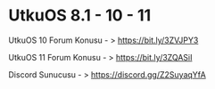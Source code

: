 # UtkuOS 8.1 - 10 - 11

UtkuOS 10 Forum Konusu - > https://bit.ly/3ZVJPY3

UtkuOS 11 Forum Konusu - > https://bit.ly/3ZQASiI
                                       
Discord Sunucusu - > https://discord.gg/Z2SuyaqYfA

